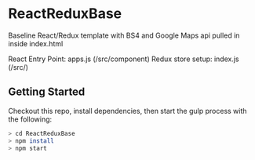 # ReactReduxBase

Baseline React/Redux template with BS4 and Google Maps api pulled in inside
index.html

React Entry Point: apps.js (/src/component)
Redux store setup: index.js (/src/)

## Getting Started

Checkout this repo, install dependencies, then start the gulp process with the following:

```bash
> cd ReactReduxBase
> npm install
> npm start
```
